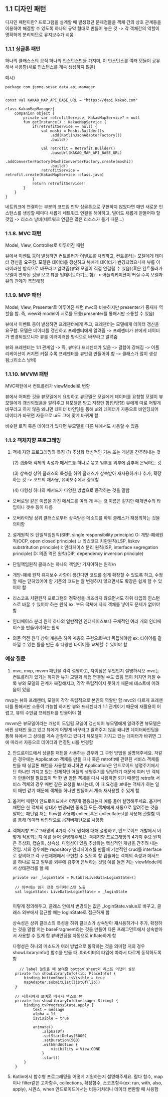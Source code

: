 ## 1.1 디자인 패턴

디자인 패턴이란?
프로그램을 설계할 때 발생했던 문제점들을 객체 간의 상호 관계등을 이용하여 해결할 수 있도록 하나의 규약 형대로 만들어 놓은 것
-> 각 객체간의 역할이 명확하게 분리되므로 유지보수가 쉬움

### 1.1.1 싱글톤 패턴

하나의 클래스스의 오직 하나의 인스턴스만을 가지며, 이 인스턴스를 여러 모듈이 공유해서 사용함(새로 인스턴스를 계속 생성하지 않음)

예시)

```
package com.jeong.sesac.data.api.manager


const val KAKAO_MAP_API_BASE_URL = "https://dapi.kakao.com"

class KakaoMapManager{
    companion object {
        private var retrofitService: KakaoMapService? = null
        fun getInstance() : KakaoMapService {
            if(retrofitService == null) {
                val moshi = Moshi.Builder()s
                    .add(KotlinJsonAdapterFactory())
                    .build()

                val retrofit = Retrofit.Builder()
                    .baseUrl(KAKAO_MAP_API_BASE_URL)
                    .addConverterFactory(MoshiConverterFactory.create(moshi))
                    .build()
                retrofitService = retrofit.create(KakaoMapService::class.java)
            }
            return retrofitService!!
        }
    }
}
```

네트워크에 연결하는 부분의 코드임
만약 싱글톤으로 구현하지 않았다면 매번 새로운 인스턴스를 생성할 때마다 새롭게 네트워크 연결을 해야하고, 빌더도 새롭게 만들어야 할 것임 -> 리소스 낭비(네트워크 연결은 많은 리소스가 들기 때문...)

### 1.1.8. MVC 패턴

Model, View, Controller로 이루어진 패턴

뷰에서 이벤트 등이 발생하면 컨트롤러가 이벤트를 처리하고, 컨트롤러는 모델에게 데이터 갱신을 요구함.
모델은 데이터를 갱신하고 뷰에게 데이터가 변경되었으니까 뷰를 이러이러한 방식으로 바꾸라고 알려줌(뷰와 모델이 직접 연결될 수 있음)(혹은 컨트롤러가 모델이 변화된 것을 보고 뷰를 업데이트하기도 함)
-> 어플리케이션이 커질 수록 모델과 뷰의 관계가 복잡해짐

### 1.1.9. MVP 패턴

Model, View, Presenter로 이루어진 패턴
mvc와 비슷하지만 presenter가 중재자 역할을 함. 즉, view와 model이 서로를 모름(presenter를 통해서만 소통할 수 있음)

뷰에서 이벤트 등이 발생하면 프레젠터에게 주고, 프레젠터는 모델에게 데이터 갱신을 요구함.
모델은 데이터를 갱신하고 프레젠터에게 알려줌 -> 프레젠터가 뷰에게 데이터가 변경되었으니까 뷰를 이러이러한 방식으로 바꾸라고 알려줌

뷰와 프레젠터는 1:1 관계임 -> 즉, 뷰마다 프레젠터가 있음 -> 결합이 강해짐
-> 어플리케이션이 커지면 커질 수록 프레젠터를 뷰만큼 만들어야 함
-> 클래스가 많이 생성됨;;(리소스 낭비)

### 1.1.10. MVVM 패턴

MVC패턴에서 컨트롤러가 viewModel로 변함

뷰에서 어떠한 것을 뷰모델에게 요청하고 뷰모델은 모델에게 데이터를 요청함
모델이 뷰모델에게 갱신되었음을 알려주고 뷰모델은 받고 저장만 함(단방향)
뷰에게 따로 어떻게 바꾸라고 하지 않음 왜냐면 데이터 바인딩을 통해 ui와 데이터가 자동으로 바인딩되어
데이터가 바뀌면 자동으로 ui도 그에 맞게 바뀌게 함

비슷한 로직 혹은 데이터가 있다면 뷰모델을 다른 뷰에서도 사용할 수 있음

### 1.1.2 객체지향 프로그래밍

1. 객체 지향 프로그래밍의 특징
   (1) 추상화
   핵심적인 기능 또는 개념을 간추려내는 것

   (2) 캡슐화
   객체의 속성과 메서드를 하나로 묶고 일부를 외부에 감추어 은닉하는 것

   (3) 상속성
   상위 클래스의 특성을 하위 클래스가 상속받아 재사용하거나 추가, 확장하는 것
   -> 코드의 재사용, 유비보수에서 중요함

   (4) 다형성
   하나의 메서드가 다양한 방법으로 동작하는 것을 말함

- 오버로딩
  같은 이름을 가진 메서드를 여러 개 두는 것
  이름은 같지만 매개변수의 타입이나 갯수 등이 다름

- 오버라이딩
  상위 클래스로부터 상속받은 메소드를 하위 클래스가 재정의하는 것을 의미함

2.  설계원칙
    S: 단일책임원칙(SRP, single responsibility principle)
    O: 개방-폐쇄원칙(OCP, open closed principle)
    L: 리스코프 치환원칙(LSP, liskov substritution principle)
    I: 인터페이스 분리 원칙(ISP, interface segregation principle)
    D: 의존 역전 원칙(DIP, dependency inversion principle)

- 단일책임원칙
  클래스는 하나의 책임만 가져야하는 원칙\n

- 개방-폐쇄 원칙
  유지보수 사항이 생긴다면 코드를 쉽게 확장할 수 있도록 하고, 수정할 때는 닫혀있어야 함
  기존의 코드는 잘 변경하지 않으면서도 확장은 쉽게 할 수 있어야 함

- 리스코프 치환원칙
  프로그램의 정확성을 깨뜨리지 않으면서도 하위 타입의 인스턴스로 바꿀 수 있어야 하는 원칙
  ex: 부모 객체에 자식 객체를 넣어도 문제가 없어야 함

- 인터페이스 분리 원칙
  하나의 일반적인 인터페이스보다 구체적인 여러 개의 인터페이스를 만들어야하는 원칙

- 의존 역전 원칙
  상위 계층은 하위 계층의 구현으로부터 독립해야함
  ex: 타이어를 갈아낄 수 있는 틀을 만든 후 다양한 타이어를 교체할 수 있어야 함

### 예상 질문

1. mvc, mvp, mvvm 패턴을 각각 설명하고, 차이점은 무엇인지 설명하시오
   mvc는 컨트롤러가 있기는 하지만 뷰가 모델과 직접 연결될 수도 있음
   앱이 커지면 커질 수록 뷰와 모델의 관계가 복잡해지고, 각각 독립적이지 못하기 때문에 테스트에 어려움이 있음

mvp는 뷰와 프레젠터, 모델이 각각 독립적으로 본인의 역할만 함
mvc와 다르게 프레젠터를 통해서만 소통이 가능함
하지만 뷰와 프레젠터가 1:1 관계이기 때문에 재활용이 어렵고, 뷰의 수만큼 프레젠터를 만들어야 함

mvvm은 뷰모델이라는 개념이 도입됨
모델이 갱신되어 뷰모델에게 알려주면 뷰모델은 바뀐 상태만 들고 있고 뷰에게 어떻게 바꾸라고 알려주지 않음
왜냐면 데이터바인딩을 통해 뷰에서 그 상태를 계속 관찰하고 있다가 뷰모델이 가지고 있는 데이터가 바뀌면 그에 따라서 자동으로 데이터과 연결된 ui를 변경함

2. 안드로이드에서 싱글톤 패턴을 사용하는 경우와 그 구현 방법을 설명해주세요.
   저같은 경우에는 Application 객체를 만들 때나 혹은 retrofit에 관련된 서비스 객체를 만들 때 싱글톤 패턴을 사용함
   왜냐하면 Application은 안드로이드 생명주기에서 단 하나만 가지고 있는 전체적인 어플의 생명주기를 담당하기 때문에 여러 번 객체가 만들어질 필요없이 딱 한 번 만든 객체를 다시 사용하면 되기 때문임
   retrofit 서비스 객체의 경우 매번 같은 요청을 보내는데, 이 때 요청을 보내는 객체가 하는 일이 매번 같기 때문에 객체를 하나만 만들어서 계속 재사용할 수 있게 함

3. 옵저버 패턴이 안드로이드에서 어떻게 활용되는지 예를 들어 설명해주세요.
   옵저버 패턴은 한 객체의 상태가 변경되면 종속된 모든 객체에게 자동으로 알려주는 것을 말하는 패턴임
   저는 flow를 사용해 collect혹은 collectlatest를 사용해 관찰함
   이를 통해 데이터 바인딩으로 옵저버패턴으로 사용함

4. 객체지향 프로그래밍의 4가지 주요 원칙에 대해 설명하고, 안드로이드 개발에서 어떻게 적용되는지 예를 들어 설명해주세요.
   객체지향 프로그래밍의 4가지 주요 원칙은 추상화, 캡슐화, 상속성, 다형성이 있음
   추상화는 핵심적인 개념을 간추려 내는 것임.
   저의 경우에는 repository 인터페이스를 만들때 기본적인 crud를 interface로 정의하고 각 구현제체에서 구현할 수 있도록 함
   캡슐화는 객체의 속성과 메서드를 하나로 묶고 일부를 외부에 감추어 은닉하는 것임
   예를 들면 저는 viewModel에서 상태관리를 할 때

   ```
   private var _loginState = MutableLiveData<LoginState>()

    // 외부에는 읽기 전용 인터페이스만 노출
    val loginState: LiveData<LoginState> = _loginState


   ```

   이렇게 정의해두고, 클래스 안에서 변경되는 값은 \_loginState.value로 바꾸고, 클래스 외부에서 접근할 때는 loginState로 접근하게 함

   상속성은 상위 클래스의 특성을 하위 클래스가 상속받아 재사용하거나 추가, 확장하는 것을 말함
   저는 baseFragment라는 것을 만들어 다른 프래그먼트에서 상속받아서 사용할 수 있게 함
   뷰바인딩을 자동으로 inflate하게 함

   다형성은 하나의 메소드가 여러 방법으로 동작하는 것을 의미함
   저의 경우 showLibraryInfo() 함수를 만들 때, 파라미터의 타입에 따라서 다르게 동작하도록 함

   ```
      // label 눌렀을 때 보여줄 bottom sheet와 리스트 어댑터 설정
    private fun showLibraryInfo(lib: PlaceInfo) {
        binding.bottomSheet.isVisible = true
        mapAdapter.submitList(listOf(lib))
    }

    // 사용자에게 보여줄 메세지 텍스트 뷰
    private fun showLibraryInfo(message: String) {
        binding.tvProgressState.apply {
            text = message
            alpha = 1f
            isVisible = true

            animate()
                .alpha(0f)
                .setStartDelay(5000)
                .setDuration(500)
                .withEndAction {
                    visibility = View.GONE
                }
                .start()
        }
    }
   ```

5. Kotlin에서 함수형 프로그래밍을 어떻게 지원하는지 설명해주세요.
   람다 함수, map이나 filter같은 고차함수, collections, 확장함수, 스코프함수(ex: run, with, also, apply), 시퀀스, when
   안드로이드에서는 비동기처리나 데이터 변환할 때 사용함
